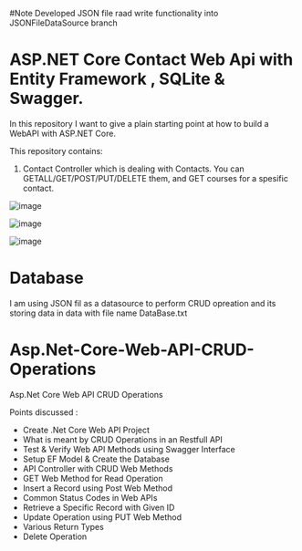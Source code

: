 #Note 
Developed JSON file raad write functionality into JSONFileDataSource branch

# ASP.NET Core Contact Web Api with Entity Framework , SQLite & Swagger.
In this repository I want to give a plain starting point at how to build a WebAPI with ASP.NET Core.

This repository contains:
1. Contact Controller which is dealing with Contacts. You can GETALL/GET/POST/PUT/DELETE them, and GET courses for a spesific contact.

![image](https://github.com/nishathakurdev/CMSAPI/assets/122445351/33500ba7-18ea-4e59-a369-aeb1f6bee881)

![image](https://github.com/nishathakurdev/CMSAPI/assets/122445351/c68e289e-5465-4e6c-8264-9d6f993d862c)

![image](https://github.com/nishathakurdev/CMSAPI/assets/122445351/b5859419-c54c-4d18-9191-3dc6122b1c94)

# Database
I am using JSON fil as a datasource to perform CRUD opreation
and its storing data in data with file name DataBase.txt

# Asp.Net-Core-Web-API-CRUD-Operations
Asp.Net Core Web API CRUD Operations

Points discussed :
-	Create .Net Core Web API Project
-	What is meant by CRUD Operations in an Restfull API
-	Test & Verify Web API Methods using Swagger Interface
-	Setup EF Model & Create the Database
-	API Controller with CRUD Web Methods
-	GET Web Method for Read Operation
-	Insert a Record using Post Web Method
-	Common Status Codes in Web APIs
-	Retrieve a Specific Record with Given ID
-	Update Operation using PUT Web Method
-	Various Return Types
-	Delete Operation


